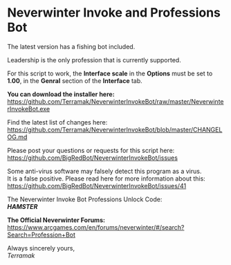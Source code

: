 # Neverwinter Invoke and Professions Bot

The latest version has a fishing bot included.

Leadership is the only profession that is currently supported.

For this script to work, the **Interface scale** in the **Options** must be set to **1.00**, in the **Genral** section of the **Interface** tab.

**You can download the installer here:**  
https://github.com/Terramak/NeverwinterInvokeBot/raw/master/NeverwinterInvokeBot.exe

Find the latest list of changes here:  
https://github.com/Terramak/NeverwinterInvokeBot/blob/master/CHANGELOG.md

Please post your questions or requests for this script here:  
https://github.com/BigRedBot/NeverwinterInvokeBot/issues


Some anti-virus software may falsely detect this program as a virus.  
It is a false positive. Please read here for more information about this:  
https://github.com/BigRedBot/NeverwinterInvokeBot/issues/41


The Neverwinter Invoke Bot Professions Unlock Code:  
***HAMSTER***

**The Official Neverwinter Forums:**  
https://www.arcgames.com/en/forums/neverwinter/#/search?Search=Profession+Bot

Always sincerely yours,   
*Terramak*
